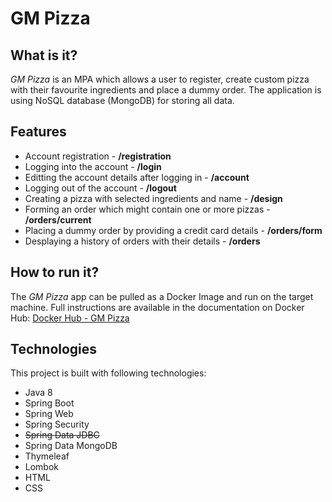 <h1>GM Pizza</h1>
<h2>What is it?</h2>
<i>GM Pizza</i> is an MPA which allows a user to register, create custom pizza with their favourite ingredients and place a dummy order. The application is using NoSQL database (MongoDB) for storing all data.
<h2>Features</h2>
<ul>
  <li>Account registration - <strong>/registration</strong>
  <li>Logging into the account - <strong>/login</strong>
  <li>Editting the account details after logging in - <strong>/account</strong>
  <li>Logging out of the account - <strong>/logout</strong>
  <li>Creating a pizza with selected ingredients and name - <strong>/design</strong>
  <li>Forming an order which might contain one or more pizzas - <strong>/orders/current</strong>
  <li>Placing a dummy order by providing a credit card details - <strong>/orders/form</strong>
  <li>Desplaying a history of orders with their details - <strong>/orders</strong>
</ul>
<h2>How to run it?</h2>
The <i>GM Pizza</i> app can be pulled as a Docker Image and run on the target machine. Full instructions are available in the documentation on Docker Hub: <a href="https://hub.docker.com/repository/docker/mwas0122/gmpizza-mpa">Docker Hub - GM Pizza</a>

<h2>Technologies</h2>
This project is built with following technologies:
<ul>
  <li>Java 8</li>
  <li>Spring Boot</li>
  <li>Spring Web</li>
  <li>Spring Security</li>
  <li><s>Spring Data JDBC</s></li>
  <li>Spring Data MongoDB</li>
  <li>Thymeleaf</li>
  <li>Lombok</li>
  <li>HTML</li>
  <li>CSS</li>
